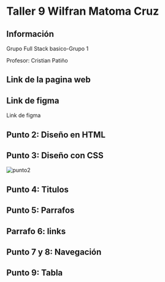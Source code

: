 <h1>Taller 9 Wilfran Matoma Cruz</h1>
<h2>Información</h2>
<p>Grupo Full Stack basico-Grupo 1</p>
<p>Profesor: Cristian Patiño</p>

<h2>Link de la pagina web</h2> 

<h2>Link de figma</h2>  

<a ref="https://www.figma.com/file/h3JTbaHWwvWJzxiEmMH9JL/Wilfran-Matoma-Cruz?type=design&node-id=0%3A1&mode=design&t=aTPSPNassyJDBq5D-1"> Link de figma<a/>

<h2>Punto 2: Diseño en HTML</h2>  
<h2>Punto 3: Diseño con CSS</h2>  
<img scr="./public/images/Punto-2.png" alt="punto2">
<h2>Punto 4: Titulos</h2>  
<h2>Punto 5: Parrafos</h2>  
<h2>Parrafo 6: links</h2>  
<h2>Punto 7 y 8: Navegación</h2>
<h2>Punto 9: Tabla</h2>

